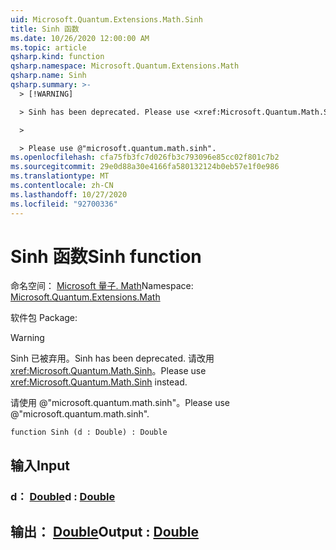 ```yaml
---
uid: Microsoft.Quantum.Extensions.Math.Sinh
title: Sinh 函数
ms.date: 10/26/2020 12:00:00 AM
ms.topic: article
qsharp.kind: function
qsharp.namespace: Microsoft.Quantum.Extensions.Math
qsharp.name: Sinh
qsharp.summary: >-
  > [!WARNING]

  > Sinh has been deprecated. Please use <xref:Microsoft.Quantum.Math.Sinh> instead.

  >

  > Please use @"microsoft.quantum.math.sinh".
ms.openlocfilehash: cfa75fb3fc7d026fb3c793096e85cc02f801c7b2
ms.sourcegitcommit: 29e0d88a30e4166fa580132124b0eb57e1f0e986
ms.translationtype: MT
ms.contentlocale: zh-CN
ms.lasthandoff: 10/27/2020
ms.locfileid: "92700336"
---
```

# <a name="sinh-function"></a><span data-ttu-id="a2bd3-102">Sinh 函数</span><span class="sxs-lookup"><span data-stu-id="a2bd3-102">Sinh function</span></span>

<span data-ttu-id="a2bd3-103">命名空间： [Microsoft 量子. Math](xref:Microsoft.Quantum.Extensions.Math)</span><span class="sxs-lookup"><span data-stu-id="a2bd3-103">Namespace: [Microsoft.Quantum.Extensions.Math](xref:Microsoft.Quantum.Extensions.Math)</span></span>

<span data-ttu-id="a2bd3-104">软件包 [](https://nuget.org/packages/)</span><span class="sxs-lookup"><span data-stu-id="a2bd3-104">Package: [](https://nuget.org/packages/)</span></span>


> [!WARNING]
> <span data-ttu-id="a2bd3-105">Sinh 已被弃用。</span><span class="sxs-lookup"><span data-stu-id="a2bd3-105">Sinh has been deprecated.</span></span> <span data-ttu-id="a2bd3-106">请改用 <xref:Microsoft.Quantum.Math.Sinh>。</span><span class="sxs-lookup"><span data-stu-id="a2bd3-106">Please use <xref:Microsoft.Quantum.Math.Sinh> instead.</span></span>
>
> <span data-ttu-id="a2bd3-107">请使用 @"microsoft.quantum.math.sinh"。</span><span class="sxs-lookup"><span data-stu-id="a2bd3-107">Please use @"microsoft.quantum.math.sinh".</span></span>



```qsharp
function Sinh (d : Double) : Double
```


## <a name="input"></a><span data-ttu-id="a2bd3-108">输入</span><span class="sxs-lookup"><span data-stu-id="a2bd3-108">Input</span></span>

### <a name="d--double"></a><span data-ttu-id="a2bd3-109">d： [Double](xref:microsoft.quantum.lang-ref.double)</span><span class="sxs-lookup"><span data-stu-id="a2bd3-109">d : [Double](xref:microsoft.quantum.lang-ref.double)</span></span>





## <a name="output--double"></a><span data-ttu-id="a2bd3-110">输出： [Double](xref:microsoft.quantum.lang-ref.double)</span><span class="sxs-lookup"><span data-stu-id="a2bd3-110">Output : [Double](xref:microsoft.quantum.lang-ref.double)</span></span>

